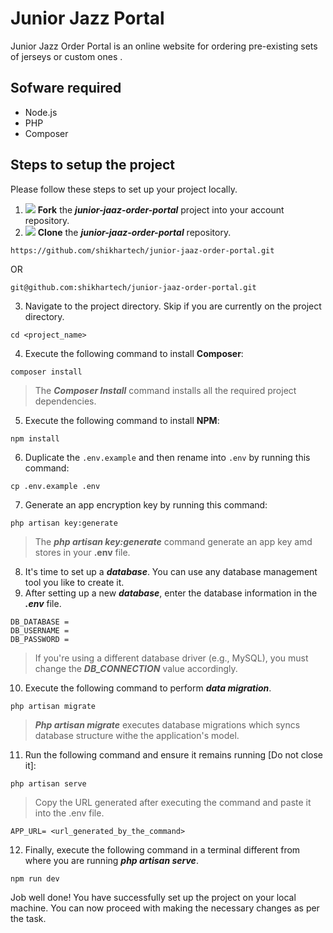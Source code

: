 # Junior Jazz Portal
Junior Jazz Order Portal is an online website for ordering pre-existing sets of jerseys or custom ones .
## Sofware required
* Node.js 
* PHP
* Composer


## Steps to setup the project
Please follow these steps to set up your project locally.
<br>
1. <img src="https://img.iconsv8.com/ios/20/000000/code-fork.png"/> **Fork** the <b>_junior-jaaz-order-portal_</b> project into your account repository.
2. <img src="https://img.icons8.com/external-flat-icons-inmotus-design/20/000000/external-clone-clone-flat-icons-inmotus-design-2.png"/> **Clone** the <b>_junior-jaaz-order-portal_</b> repository.

```
https://github.com/shikhartech/junior-jaaz-order-portal.git
```

OR

```
git@github.com:shikhartech/junior-jaaz-order-portal.git
```

3. Navigate to the project directory. Skip if you are currently on the project directory.
```
cd <project_name>
````
4. Execute the following command to install **Composer**:
```
composer install
```
> The _**Composer Install**_ command installs all the required project dependencies. 
5. Execute the following command to install **NPM**:
```
npm install
```
6. Duplicate the `.env.example` and then rename into `.env` by running this command: 
```
cp .env.example .env
```
7. Generate an app encryption key by running this command:
```
php artisan key:generate
```
> The _**php artisan key:generate**_ command generate an app key amd stores in your **.env** file. 
8. It's time to set up a _**database**_. You can use any database management tool you like to create it.
9. After setting up a new _**database**_, enter the database information in the _**.env**_ file.
```
DB_DATABASE =
DB_USERNAME =
DB_PASSWORD =
```
> If you're using a different database driver (e.g., MySQL), you must change the _**DB_CONNECTION**_ value accordingly.
10. Execute the following command to perform _**data migration**_.
```
php artisan migrate
```
>_**Php artisan migrate**_ executes database migrations which syncs database structure withe the application's model. 

11. Run the following command and ensure it remains running [Do not close it]:
```
php artisan serve
```
> Copy the URL generated after executing the command and paste it into the .env file.
```
APP_URL= <url_generated_by_the_command>
```
12. Finally, execute the following command in a terminal different from where you are running _**php artisan serve**_.
```
npm run dev
```
Job well done! You have successfully set up the project on your local machine. You can now proceed with making the necessary changes as per the task.
